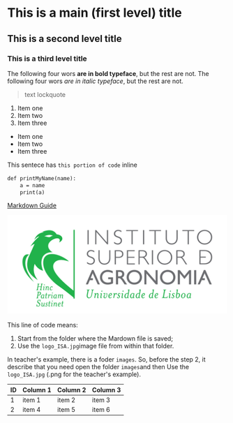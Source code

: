 # This is a main (first level) title
## This is a second level title
### This is a third level title

The following four wors **are in bold typeface**, but the rest are not.
The following four wors *are in italic typeface*, but the rest are not.
> text lockquote

1. Item one
2. Item two
3. Item three

- Item one
- Item two
- Item three

This sentece has `this portion of code` inline
```
def printMyName(name):
    a = name
    print(a)
```
[Markdown Guide](https://www.markdownguide.org/)

![Logo do ISA](./logo_ISA.jpg)

This line of code means:

1. Start from the folder where the Mardown file is saved;
2. Use the `logo_ISA.jpg`image file from within that folder.

In teacher's example, there is a foder `images`. So, before the step 2, it describe that you need open the folder `images`and then Use the `logo_ISA.jpg` (.png for the teacher's example).

| ID | Column 1 | Column 2 | Column 3 |
|----|----------|----------|----------|
|1   | item 1   | item 2   | item 3   |
|2   | item 4   | item 5   | item 6   |


